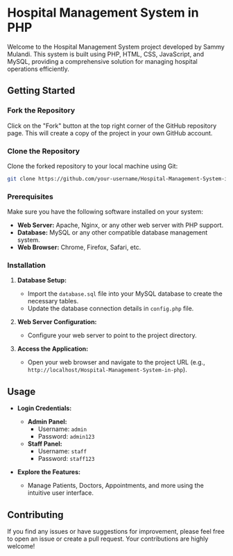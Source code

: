# Hospital Management System in PHP

Welcome to the Hospital Management System project developed by Sammy Mulandi. This system is built using PHP, HTML, CSS, JavaScript, and MySQL, providing a comprehensive solution for managing hospital operations efficiently.

## Getting Started

### Fork the Repository

Click on the "Fork" button at the top right corner of the GitHub repository page. This will create a copy of the project in your own GitHub account.

### Clone the Repository

Clone the forked repository to your local machine using Git:

```sh
git clone https://github.com/your-username/Hospital-Management-System-in-php.git
```

### Prerequisites

Make sure you have the following software installed on your system:

- **Web Server:** Apache, Nginx, or any other web server with PHP support.
- **Database:** MySQL or any other compatible database management system.
- **Web Browser:** Chrome, Firefox, Safari, etc.

### Installation

1. **Database Setup:**
   - Import the `database.sql` file into your MySQL database to create the necessary tables.
   - Update the database connection details in `config.php` file.

2. **Web Server Configuration:**
   - Configure your web server to point to the project directory.

3. **Access the Application:**
   - Open your web browser and navigate to the project URL (e.g., `http://localhost/Hospital-Management-System-in-php`).

## Usage

- **Login Credentials:**
  - **Admin Panel:**
    - Username: `admin`
    - Password: `admin123`
  - **Staff Panel:**
    - Username: `staff`
    - Password: `staff123`

- **Explore the Features:**
  - Manage Patients, Doctors, Appointments, and more using the intuitive user interface.

## Contributing

If you find any issues or have suggestions for improvement, please feel free to open an issue or create a pull request. Your contributions are highly welcome!
